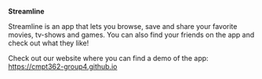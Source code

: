 **Streamline**

Streamline is an app that lets you browse, save and share your favorite movies, tv-shows and games. You can also find your friends on the app and check out what they like!


Check out our website where you can find a demo of the app: https://cmpt362-group4.github.io
